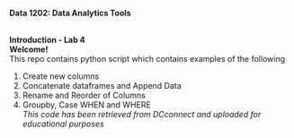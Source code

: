 **Data 1202: Data Analytics Tools**<br />
<br />

**Introduction - Lab 4**<br />
**Welcome!**<br />
This repo contains python script which contains examples of the following 
<br />
1. Create new columns<br />
2. Concatenate dataframes and Append Data<br />
3. Rename and Reorder of Columns<br />
4. Groupby, Case WHEN and WHERE<br />
*This code has been retrieved from DCconnect and uploaded for educational purposes*
